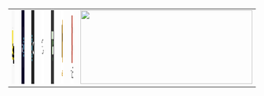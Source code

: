 <table>
  <tr>
    <td><img src="readmeImages/JSES6.jpg" width=350 height=150></td>
    <td><img src="readmeImages/ReactJS.png" width=350 height=150></td>
    <td><img src="readmeImages/ReactHooks.png" width=350 height=150></td>
    <td><img src="readmeImages/NextJs.png" width=350 height=150></td>
    <td><img src="readmeImages/Node.png" width=350 height=150></td>
    <td><img src="readmeImages/SES.png" width=350 height=150></td>
    <td><img src="readmeImages/S3.png" width=350 height=150></td>
    <td><img src="readmeImages/EC2.jpg" width=350 height=150></td>
  </tr>
 </table>
